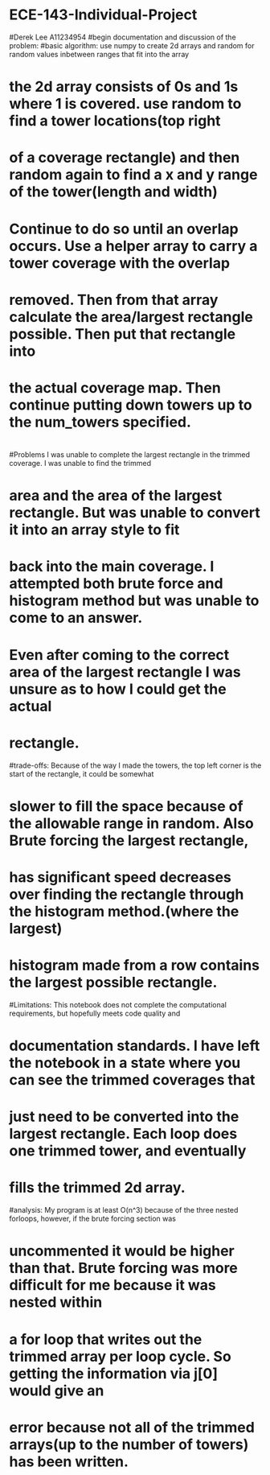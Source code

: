 # ECE-143-Individual-Project
#Derek Lee A11234954
#begin documentation and discussion of the problem:
#basic algorithm: use numpy to create 2d arrays and random for random values inbetween ranges that fit into the array
#                 the 2d array consists of 0s and 1s where 1 is covered. use random to find a tower locations(top right
#                 of a coverage rectangle) and then random again to find a x and y range of the tower(length and width)
#                 Continue to do so until an overlap occurs. Use a helper array to carry a tower coverage with the overlap
#                 removed. Then from that array calculate the area/largest rectangle possible. Then put that rectangle into
#                 the actual coverage map. Then continue putting down towers up to the num_towers specified.
#
#Problems I was unable to complete the largest rectangle in the trimmed coverage. I was unable to find the trimmed 
#          area and the area of the largest rectangle. But was unable to convert it into an array style to fit
#          back into the main coverage. I attempted both brute force and histogram method but was unable to come to an answer.
#          Even after coming to the correct area of the largest rectangle I was unsure as to how I could get the actual
#          rectangle. 
#trade-offs: Because of the way I made the towers, the top left corner is the start of the rectangle, it could be somewhat
#            slower to fill the space because of the allowable range in random. Also Brute forcing the largest rectangle,
#            has significant speed decreases over finding the rectangle through the histogram method.(where the largest)
#            histogram made from a row contains the largest possible rectangle.
#Limitations: This notebook does not complete the computational requirements, but hopefully meets code quality and 
#             documentation standards. I have left the notebook in a state where you can see the trimmed coverages that 
#             just need to be converted into the largest rectangle. Each loop does one trimmed tower, and eventually 
#             fills the trimmed 2d array.
#analysis: My program is at least O(n^3) because of the three nested forloops, however, if the brute forcing section was
#          uncommented it would be higher than that. Brute forcing was more difficult for me because it was nested within
#          a for loop that writes out the trimmed array per loop cycle. So getting the information via j[0] would give an
#          error because not all of the trimmed arrays(up to the number of towers) has been written.
